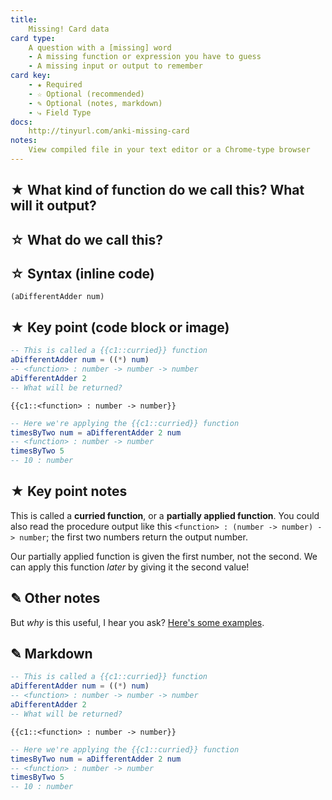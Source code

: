 ```yaml
---
title:
    Missing! Card data
card type:
    A question with a [missing] word
    - A missing function or expression you have to guess
    - A missing input or output to remember
card key:
    - ★ Required
    - ☆ Optional (recommended)
    - ✎ Optional (notes, markdown)
    - ⤷ Field Type
docs:
    http://tinyurl.com/anki-missing-card
notes:
    View compiled file in your text editor or a Chrome-type browser
---
```



<!-- -------------------------------------------------------------------------
    ★ Title

    ⤷ `string` (auto wrapped with a `H1` tag)
-------------------------------------------------------------------------- -->
## ★ What kind of function do we call this? What will it output?


<!-- -------------------------------------------------------------------------
    ★ Subtitle

    ⤷ `string` (auto wrapped with a `H2` tag)
-------------------------------------------------------------------------- -->
## ☆ What do we call this?


<!-- -------------------------------------------------------------------------
    ⤷ `code string` (auto wrapped with <p><code> tag)
-------------------------------------------------------------------------- -->
## ☆ Syntax (inline code)

`(aDifferentAdder num)`


<!-- -------------------------------------------------------------------------
    ★ Key point (code block or image)

    ⤷ `pre block | image`

        | Requires `markdown` fenced code block;
        | Requires `{{c1:cloze}}` tag(s))

        A markdown fenced code block that will compile to our highlighted
        code with Pandoc. Make sure to add at least one cloze deletion:

            `{{c1:the answer:HINT TEXT}}`

        Here's an example cloze card:

            @ https://codepen.io/testuser-247585903/pen/BabRjvb

        You can add cloze deletion tags to the fenced code block and
        they should work fine in Anki. You can also:

        1. `Toggle HTML Editor ⌘⇧X` (`‹›`) to enable rich text preview
        2. Press the `[...]` or `[...]+` button to add a cloze deletion

-------------------------------------------------------------------------- -->
## ★ Key point (code block or image)


```elm
-- This is called a {{c1::curried}} function
aDifferentAdder num = ((*) num)
-- <function> : number -> number -> number
aDifferentAdder 2
-- What will be returned?
```
```terminal
{{c1::<function> : number -> number}}
```
```elm
-- Here we're applying the {{c1::curried}} function
timesByTwo num = aDifferentAdder 2 num
-- <function> : number -> number
timesByTwo 5
-- 10 : number
```


<!-- -------------------------------------------------------------------------
    ★ Key point notes

    ⤷ `rich html`
-------------------------------------------------------------------------- -->
## ★ Key point notes

This is called a **curried function**, or a **partially applied function**. You could also read the procedure output like this `<function> : (number -> number) -> number`; the first two numbers return the output number.

Our partially applied function is given the first number, not the second. We can apply this function _later_ by giving it the second value!


<!-- -------------------------------------------------------------------------
    ★ Other notes

    ⤷ `rich html`
-------------------------------------------------------------------------- -->
## ✎ Other notes

But _why_ is this useful, I hear you ask? [Here's some examples](https://www.codingexercises.com/guides/quickstart-elm-part-7).


<!-- -------------------------------------------------------------------------
    ★ Markdown

    ⤷ `raw text`

        Do not add the compiled HTML to your card, rather, use the raw text
        Markdown fenced code block. This makes for easier editing of a card
        later on.

        Please be careful:

            Warning: remove all `{{c1:cloze}}` cloze deletion tags!

        If you save your card with cloze deletion tags in the `★ Markdown`
        field, Anki will throw an error, and you might not be able to save
        your card.
-------------------------------------------------------------------------- -->
## ✎ Markdown

```elm
-- This is called a {{c1::curried}} function
aDifferentAdder num = ((*) num)
-- <function> : number -> number -> number
aDifferentAdder 2
-- What will be returned?
```
```terminal
{{c1::<function> : number -> number}}
```
```elm
-- Here we're applying the {{c1::curried}} function
timesByTwo num = aDifferentAdder 2 num
-- <function> : number -> number
timesByTwo 5
-- 10 : number
```


<!-- End of card ==========================================================-->
